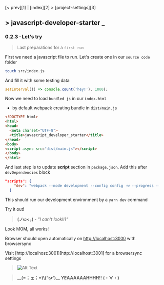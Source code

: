 [< prev][1] | [index][2] > [project-settings][3]

## \> javascript-developer-starter _
### 0.2.3 ⋅ Let's try
> Last preparations for a `first run`

First we need a javascript file to run. Let's create one in our `source code`
folder
```bash
touch src/index.js
```
And fill it with some testing data
```javascript
setInterval(() => console.count('hey!'), 1000);
```
Now we need to load `bundled js` in our `index.html`
- by default webpack creating bundle in `dist/main.js`
```html
<!DOCTYPE html>
<html>
<head>
  <meta charset="UTF-8">
  <title>javascript_developer_starter</title>
</head>
<body>
<script async src="dist/main.js"></script>
</body>
</html>
```
And last step is to update **script** section in `package.json`. Add this
after `devDependencies` block

```json
"scripts": {
    "dev": "webpack --mode development --config config -w --progress --color"
  }
```
This should run our development environment by a ``yarn dev`` command

Try it out!
> **(ノω<。)** - *"I can't look!!1"*

Look MOM, all works!

Browser should open automatically on [http://localhost:3000](http://localhost:3000)
with browsersync

Visit [http://localhost:3001][http://localhost:3001] for a browsersync settings

>![Alt Text](https://i.imgur.com/L02tXj8.gif)

>**\__(=；ェ；=)\\(*^ω^*)__** **YEAAAAAAHHHH!!** **(・∀・)**
